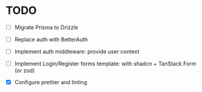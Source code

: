 # TODO

- [ ] Migrate Prisma to Drizzle
- [ ] Replace auth with BetterAuth
- [ ] Implement auth middleware: provide user context
- [ ] Implement Login/Register forms template: with shadcn + TanStack Form (or zod)

- [x] Configure prettier and linting
